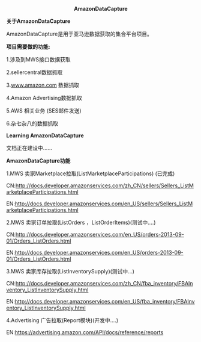 <p style="text-align: center;"><strong>AmazonDataCapture</strong></p>
<strong>关于AmazonDataCapture</strong>

AmazonDataCapture是用于亚马逊数据获取的集合平台项目。

<strong>项目需要做的功能:</strong>

1.涉及到MWS接口数据获取

2.sellercentral数据抓取

3.www.amazon.com 数据抓取

4.Amazon Advertising数据抓取

5.AWS 相关业务 (SES邮件发送)

6.杂七杂八的数据抓取

<strong>Learning AmazonDataCapture</strong>

文档正在建设中......

<strong>AmazonDataCapture功能</strong>

1.MWS 卖家Marketplace拉取(ListMarketplaceParticipations) (已完成)

CN:<a href="http://docs.developer.amazonservices.com/zh_CN/sellers/Sellers_ListMarketplaceParticipations.html">http://docs.developer.amazonservices.com/zh_CN/sellers/Sellers_ListMarketplaceParticipations.html</a>

EN:<a href="http://docs.developer.amazonservices.com/en_US/sellers/Sellers_ListMarketplaceParticipations.html">http://docs.developer.amazonservices.com/en_US/sellers/Sellers_ListMarketplaceParticipations.html</a>

2.MWS 卖家订单拉取(ListOrders ，ListOrderItems)(测试中....)

CN:<a href="http://docs.developer.amazonservices.com/en_US/orders-2013-09-01/Orders_ListOrders.html">http://docs.developer.amazonservices.com/en_US/orders-2013-09-01/Orders_ListOrders.html</a>

EN:<a href="http://docs.developer.amazonservices.com/en_US/orders-2013-09-01/Orders_ListOrders.html">http://docs.developer.amazonservices.com/en_US/orders-2013-09-01/Orders_ListOrders.html</a>

3.MWS 卖家库存拉取(ListInventorySupply)(测试中...)

CN:<a href="http://docs.developer.amazonservices.com/zh_CN/fba_inventory/FBAInventory_ListInventorySupply.html">http://docs.developer.amazonservices.com/zh_CN/fba_inventory/FBAInventory_ListInventorySupply.html</a>

EN:<a href="http://docs.developer.amazonservices.com/en_US/fba_inventory/FBAInventory_ListInventorySupply.html">http://docs.developer.amazonservices.com/en_US/fba_inventory/FBAInventory_ListInventorySupply.html</a>

4.Advertising 广告拉取(Report模块)(开发中....)

EN:<a href="https://advertising.amazon.com/API/docs/reference/reports">https://advertising.amazon.com/API/docs/reference/reports</a>